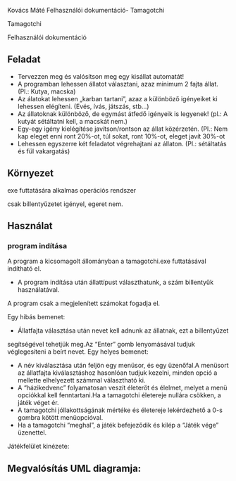 ﻿Kovács Máté						Felhasználói dokumentáció- Tamagotchi

Tamagotchi

Felhasználói dokumentáció
## Feladat
- Tervezzen meg és valósítson meg egy kisállat automatát!
- A programban lehessen állatot választani, azaz minimum 2 fajta állat. (Pl.: Kutya, macska)
- Az álatokat lehessen „karban tartani”, azaz a különböző igényeiket ki lehessen elégíteni. (Evés, ívás, játszás, stb…)
- Az állatoknak különböző, de egymást átfedő igényeik is legyenek! (pl.: A kutyát sétáltatni kell, a macskát nem.)
- Egy-egy igény kielégítése javítson/rontson az állat közérzetén. (Pl.: Nem kap eleget enni ront 20%-ot, túl sokat, ront 10%-ot, eleget javít 30%-ot
- Lehessen egyszerre két feladatot végrehajtani az állaton. (Pl.: sétáltatás és fül vakargatás)
## Környezet
exe futtatására alkalmas operációs rendszer

csak billentyűzetet igényel, egeret nem.

## Használat
### program indítása
A program a kicsomagolt állományban a tamagotchi.exe futtatásával indítható el.

- A program indítása után állattípust választhatunk, a szám billentyűk használatával.

A program csak  a megjelenített számokat fogadja el.

Egy hibás bemenet:

- Állatfajta választása után nevet kell adnunk az állatnak, ezt a billentyűzet 

segítségével tehetjük meg.Az “Enter” gomb lenyomásával tudjuk véglegesíteni a beírt nevet.
Egy helyes bemenet:


- A név kiválasztása után feljön egy menüsor, és egy üzenőfal.A menüsort az állatfajta kiválasztáshoz hasonlóan tudjuk kezelni, minden opció a mellette elhelyezett számmal választható ki.
- A “házikedvenc” folyamatosan veszít életerőt és élelmet, melyet a menü opciókkal kell fenntartani.Ha a tamagotchi életereje nullára csökken, a játék véget ér.
- A tamagotchi jóllakottságának mértéke és életereje lekérdezhető a 0-s gombra kötött menüopcióval.
- Ha a tamagotchi “meghal”, a játék befejeződik és kilép a “Játék vége” üzenettel.

Játékfelület kinézete:



## Megvalósítás UML diagramja:

